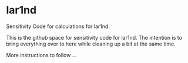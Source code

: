lar1nd
======

Sensitivity Code for calculations for lar1nd.

This is the github space for sensitivity code for lar1nd.  The intention is to bring everything over to here while cleaning up a bit at the same time.

More instructions to follow ... 